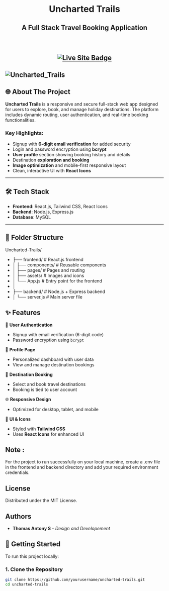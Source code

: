<br/>
<p align="center">
 
  <h1 align="center">Uncharted Trails</h1>

  <h2 align="center">
    A Full Stack Travel Booking Application<br>
    <br/>
    <br/>
    <p align="center">
      <a href="https://uncharted-trails.vercel.app/" target="_blank">
        <img src="https://img.shields.io/badge/Live%20Site-blueviolet?style=for-the-badge&logo=vercel&logoColor=white" alt="Live Site Badge"/>
      </a>
    </p>
  </h2>
</p>

![Uncharted_Trails](https://github.com/user-attachments/assets/29b4a11e-8cdd-4a33-a3b4-a54a0b55b4e3)
---

## 🌐 About The Project

**Uncharted Trails** is a responsive and secure full-stack web app designed for users to explore, book, and manage holiday destinations. The platform includes dynamic routing, user authentication, and real-time booking functionalities.

### Key Highlights:
- Signup with **6-digit email verification** for added security
- Login and password encryption using **bcrypt**
- **User profile** section showing booking history and details
- Destination **exploration and booking**
- **Image optimization** and mobile-first responsive layout
- Clean, interactive UI with **React Icons**

---

## 🛠️ Tech Stack

- **Frontend**: React.js, Tailwind CSS, React Icons
- **Backend**: Node.js, Express.js
- **Database**: MySQL

---

## 📁 Folder Structure
Uncharted-Trails/ 
- ├── frontend/ # React.js frontend 
- │ ├── components/ # Reusable components 
- │ ├── pages/ # Pages and routing 
- │ ├── assets/ # Images and icons 
- │ └── App.js # Entry point for the frontend 
- │ 
- ├── backend/ # Node.js + Express backend
- │ └── server.js # Main server file 


## ✨ Features

🔐 **User Authentication**
  - Signup with email verification (6-digit code)
  - Password encryption using `bcrypt`
  
👤 **Profile Page**
  - Personalized dashboard with user data
  - View and manage destination bookings

📍 **Destination Booking**
  - Select and book travel destinations
  - Booking is tied to user account

🌐 **Responsive Design**
  - Optimized for desktop, tablet, and mobile

🎨 **UI & Icons**
  - Styled with **Tailwind CSS**
  - Uses **React Icons** for enhanced UI

## Note :
For the project to run successfully on your local machine, create a .env file in the frontend and backend directory and add your required environment credentials. 

## License

Distributed under the MIT License.

## Authors

* **Thomas Antony S**  - *Design and Developement*

## 🚀 Getting Started

To run this project locally:

### 1. Clone the Repository

```bash
git clone https://github.com/yourusername/uncharted-trails.git
cd uncharted-trails
